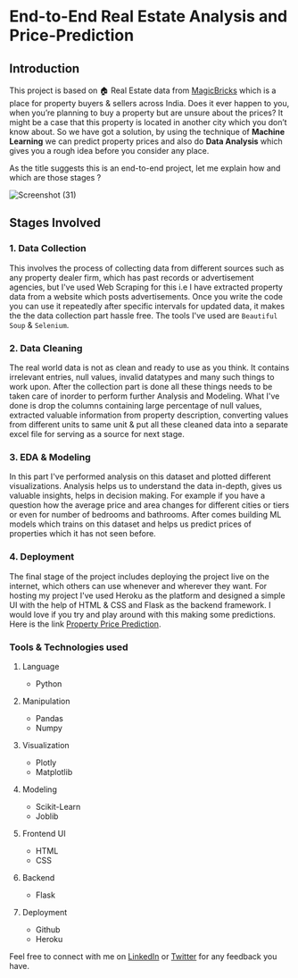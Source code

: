 # End-to-End Real Estate Analysis and Price-Prediction

## Introduction

This project is based on 🏠 Real Estate data from <a href="https://www.magicbricks.com">MagicBricks</a> which is a place for property buyers & sellers across India. Does it ever happen to you, when you’re planning to buy a property but are unsure about the prices? It might be a case that this property is located in another city which you don’t know about. So we have got a solution, by using the technique of <b>Machine Learning</b> we can predict property prices and also do <b>Data Analysis</b> which gives you a rough idea before you consider any place.

As the title suggests this is an end-to-end project, let me explain how and which are those stages ?

![Screenshot (31)](https://user-images.githubusercontent.com/74727461/177031032-d13bbb97-d425-41a5-b941-158bcf7269eb.png)

## Stages Involved

<h3> 1. Data Collection </h3> 

This involves the process of collecting data from different sources such as any property dealer firm, which has past records or advertisement agencies, but I've used Web Scraping for this i.e I have extracted property data from a website which posts advertisements. Once you write the code you can use it repeatedly after specific intervals for updated data, it makes the the data collection part hassle free. The tools I've used are `Beautiful Soup` & `Selenium`.

<h3> 2. Data Cleaning </h3>

The real world data is not as clean and ready to use as you think. It contains irrelevant entries, null values, invalid datatypes and many such things to work upon. After the collection part is done all these things needs to be taken care of inorder to perform further Analysis and Modeling. What I've done is drop the columns containing large percentage of null values, extracted valuable information from property description, converting values from different units to same unit & put all these cleaned data into a separate excel file for serving as a source for next stage.

<h3> 3. EDA & Modeling </h3>

In this part I've performed analysis on this dataset and plotted different visualizations. Analysis helps us to understand the data in-depth, gives us valuable insights, helps in decision making. For example if you have a question how the average price and area changes for different cities or tiers or even for number of bedrooms and bathrooms. After comes building ML models which trains on this dataset and helps us predict prices of properties which it has not seen before.

<h3> 4. Deployment </h3>

The final stage of the project includes deploying the project live on the internet, which others can use whenever and wherever they want. For hosting my project I've used Heroku as the platform and designed a simple UI with the help of HTML & CSS and Flask as the backend framework. I would love if you try and play around with this making some predictions. Here is the link <a href="https://property-price-predictions.herokuapp.com/">Property Price Prediction</a>.

<h3> Tools & Technologies used</h3>

1. Language 
   * Python

2. Manipulation
   * Pandas
   * Numpy

3. Visualization
   * Plotly
   * Matplotlib

4. Modeling
   * Scikit-Learn
   * Joblib

5. Frontend UI
   * HTML
   * CSS

6. Backend
   * Flask

7. Deployment
   * Github
   * Heroku

Feel free to connect with me on <a href="https://www.linkedin.com/in/aniket-jalasakare-3a45901a7/">LinkedIn</a> or <a href="https://twitter.com/AniketJalsakare">Twitter</a> for any feedback you have.
